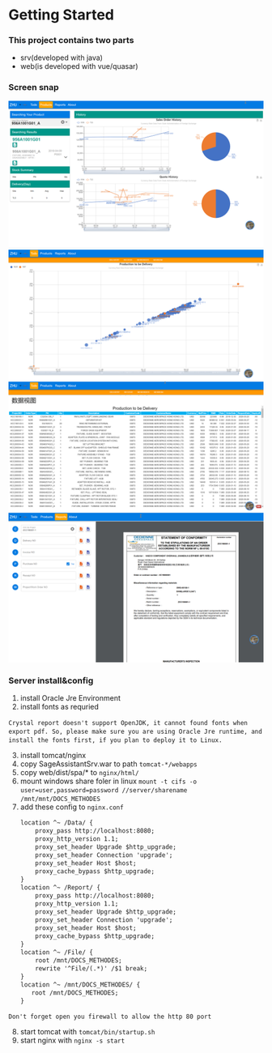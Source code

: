 # Getting Started

### This project contains two parts 
* srv(developed with java)
* web(is developed with vue/quasar)

### Screen snap
![Products Show](./product.png)
![Todo](./Todo.png)
![DataView](./DataView.png)
![Report](./Report.png)

### Server install&config
1. install Oracle Jre Environment
2. install fonts as requried

```Crystal report doesn't support OpenJDK, it cannot found fonts when export pdf. So, please make sure you are using Oracle Jre runtime, and install the fonts first, if you plan to deploy it to Linux.```

3. install tomcat/nginx
4. copy SageAssistantSrv.war to path ```tomcat-*/webapps```
5. copy web/dist/spa/* to ```nginx/html/``` 
6. mount windows share foler in linux ```mount -t cifs -o user=user,password=password //server/sharename /mnt/mnt/DOCS_METHODES```
7. add these config to ```nginx.conf```
   ```
   location ^~ /Data/ {
       proxy_pass http://localhost:8080;
	   proxy_http_version 1.1;
	   proxy_set_header Upgrade $http_upgrade;
	   proxy_set_header Connection 'upgrade';
	   proxy_set_header Host $host;
	   proxy_cache_bypass $http_upgrade;
   }
   location ^~ /Report/ {
       proxy_pass http://localhost:8080;
	   proxy_http_version 1.1;
	   proxy_set_header Upgrade $http_upgrade;
	   proxy_set_header Connection 'upgrade';
	   proxy_set_header Host $host;
	   proxy_cache_bypass $http_upgrade;
   }
   location ^~ /File/ {
       root /mnt/DOCS_METHODES;
	   rewrite '^File/(.*)' /$1 break;
   }
   location ^~ /mnt/DOCS_METHODES/ {
      root /mnt/DOCS_METHODES;
   }
   ```
   
```Don't forget open you firewall to allow the http 80 port```

8. start tomcat with ```tomcat/bin/startup.sh```
9. start nginx with ```nginx -s start```
